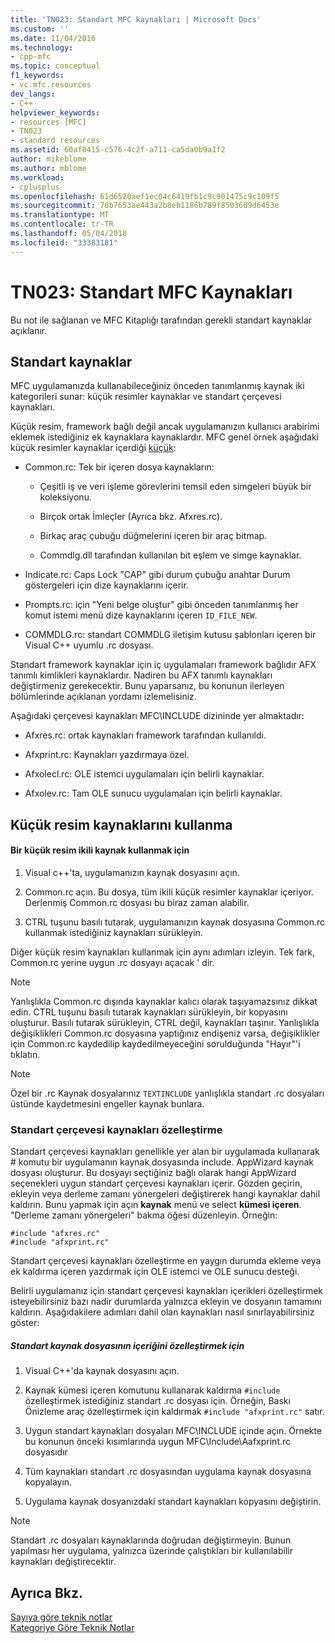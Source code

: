 ```yaml
---
title: 'TN023: Standart MFC kaynakları | Microsoft Docs'
ms.custom: ''
ms.date: 11/04/2016
ms.technology:
- cpp-mfc
ms.topic: conceptual
f1_keywords:
- vc.mfc.resources
dev_langs:
- C++
helpviewer_keywords:
- resources [MFC]
- TN023
- standard resources
ms.assetid: 60af8415-c576-4c2f-a711-ca5da0b9a1f2
author: mikeblome
ms.author: mblome
ms.workload:
- cplusplus
ms.openlocfilehash: 61d6520aef1ec04c6419fb1c9c901475c9c109f5
ms.sourcegitcommit: 76b7653ae443a2b8eb1186b789f8503609d6453e
ms.translationtype: MT
ms.contentlocale: tr-TR
ms.lasthandoff: 05/04/2018
ms.locfileid: "33383181"
---
```

# <a name="tn023-standard-mfc-resources"></a>TN023: Standart MFC Kaynakları
Bu not ile sağlanan ve MFC Kitaplığı tarafından gerekli standart kaynaklar açıklanır.  
  
## <a name="standard-resources"></a>Standart kaynaklar  
 MFC uygulamanızda kullanabileceğiniz önceden tanımlanmış kaynak iki kategorileri sunar: küçük resimler kaynaklar ve standart çerçevesi kaynakları.  
  
 Küçük resim, framework bağlı değil ancak uygulamanızın kullanıcı arabirimi eklemek istediğiniz ek kaynaklara kaynaklardır. MFC genel örnek aşağıdaki küçük resimler kaynaklar içerdiği [küçük](../visual-cpp-samples.md):  
  
-   Common.rc: Tek bir içeren dosya kaynakların:  
  
    -   Çeşitli iş ve veri işleme görevlerini temsil eden simgeleri büyük bir koleksiyonu.  
  
    -   Birçok ortak İmleçler (Ayrıca bkz. Afxres.rc).  
  
    -   Birkaç araç çubuğu düğmelerini içeren bir araç bitmap.  
  
    -   Commdlg.dll tarafından kullanılan bit eşlem ve simge kaynaklar.  
  
-   Indicate.rc: Caps Lock "CAP" gibi durum çubuğu anahtar Durum göstergeleri için dize kaynaklarını içerir.  
  
-   Prompts.rc: için "Yeni belge oluştur" gibi önceden tanımlanmış her komut istemi menü dize kaynaklarını içeren `ID_FILE_NEW`.  
  
-   COMMDLG.rc: standart COMMDLG iletişim kutusu şablonları içeren bir Visual C++ uyumlu .rc dosyası.  
  
 Standart framework kaynaklar için iç uygulamaları framework bağlıdır AFX tanımlı kimlikleri kaynaklardır. Nadiren bu AFX tanımlı kaynakları değiştirmeniz gerekecektir. Bunu yaparsanız, bu konunun ilerleyen bölümlerinde açıklanan yordamı izlemelisiniz.  
  
 Aşağıdaki çerçevesi kaynakları MFC\INCLUDE dizininde yer almaktadır:  
  
-   Afxres.rc: ortak kaynakları framework tarafından kullanıldı.  
  
-   Afxprint.rc: Kaynakları yazdırmaya özel.  
  
-   Afxolecl.rc: OLE istemci uygulamaları için belirli kaynaklar.  
  
-   Afxolev.rc: Tam OLE sunucu uygulamaları için belirli kaynaklar.  
  
## <a name="using-clip-art-resources"></a>Küçük resim kaynaklarını kullanma  
  
#### <a name="to-use-a-clip-art-binary-resource"></a>Bir küçük resim ikili kaynak kullanmak için  
  
1.  Visual c++'ta, uygulamanızın kaynak dosyasını açın.  
  
2.  Common.rc açın. Bu dosya, tüm ikili küçük resimler kaynaklar içeriyor. Derlenmiş Common.rc dosyası bu biraz zaman alabilir.  
  
3.  CTRL tuşunu basılı tutarak, uygulamanızın kaynak dosyasına Common.rc kullanmak istediğiniz kaynakları sürükleyin.  
  
 Diğer küçük resim kaynakları kullanmak için aynı adımları izleyin. Tek fark, Common.rc yerine uygun .rc dosyayı açacak ' dir.  
  
> [!NOTE]
>  Yanlışlıkla Common.rc dışında kaynaklar kalıcı olarak taşıyamazsınız dikkat edin. CTRL tuşunu basılı tutarak kaynakları sürükleyin, bir kopyasını oluşturur. Basılı tutarak sürükleyin, CTRL değil, kaynakları taşınır. Yanlışlıkla değişiklikleri Common.rc dosyasına yaptığınız endişeniz varsa, değişiklikler için Common.rc kaydedilip kaydedilmeyeceğini sorulduğunda "Hayır"'i tıklatın.  
  
> [!NOTE]
>  Özel bir .rc Kaynak dosyalarınız `TEXTINCLUDE` yanlışlıkla standart .rc dosyaları üstünde kaydetmesini engeller kaynak bunlara.  
  
### <a name="customizing-standard-framework-resources"></a>Standart çerçevesi kaynakları özelleştirme  
 Standart çerçevesi kaynakları genellikle yer alan bir uygulamada kullanarak # komutu bir uygulamanın kaynak dosyasında include. AppWizard kaynak dosyası oluşturur. Bu dosyayı seçtiğiniz bağlı olarak hangi AppWizard seçenekleri uygun standart çerçevesi kaynakları içerir. Gözden geçirin, ekleyin veya derleme zamanı yönergeleri değiştirerek hangi kaynaklar dahil kaldırın. Bunu yapmak için açın **kaynak** menü ve select **kümesi içeren**. "Derleme zamanı yönergeleri" bakma öğesi düzenleyin. Örneğin:  
  
```  
#include "afxres.rc"  
#include "afxprint.rc"  
```  
  
 Standart çerçevesi kaynakları özelleştirme en yaygın durumda ekleme veya ek kaldırma içeren yazdırmak için OLE istemci ve OLE sunucu desteği.  
  
 Belirli uygulamanız için standart çerçevesi kaynakları içerikleri özelleştirmek isteyebilirsiniz bazı nadir durumlarda yalnızca ekleyin ve dosyanın tamamını kaldırın. Aşağıdakilere adımları dahil olan kaynakları nasıl sınırlayabilirsiniz göster:  
  
##### <a name="to-customize-the-contents-of-a-standard-resource-file"></a>Standart kaynak dosyasının içeriğini özelleştirmek için  
  
1.  Visual C++'da kaynak dosyasını açın.  
  
2.  Kaynak kümesi içeren komutunu kullanarak kaldırma `#include` özelleştirmek istediğiniz standart .rc dosyası için. Örneğin, Baskı Önizleme araç özelleştirmek için kaldırmak `#include "afxprint.rc"` satır.  
  
3.  Uygun standart kaynakları dosyaları MFC\INCLUDE içinde açın. Örnekte bu konunun önceki kısımlarında uygun MFC\Include\Aafxprint.rc dosyasıdır  
  
4.  Tüm kaynakları standart .rc dosyasından uygulama kaynak dosyasına kopyalayın.  
  
5.  Uygulama kaynak dosyanızdaki standart kaynakları kopyasını değiştirin.  
  
> [!NOTE]
>  Standart .rc dosyaları kaynaklarında doğrudan değiştirmeyin. Bunun yapılması her uygulama, yalnızca üzerinde çalıştıkları bir kullanılabilir kaynakları değiştirecektir.  
  
## <a name="see-also"></a>Ayrıca Bkz.  
 [Sayıya göre teknik notlar](../mfc/technical-notes-by-number.md)   
 [Kategoriye Göre Teknik Notlar](../mfc/technical-notes-by-category.md)

